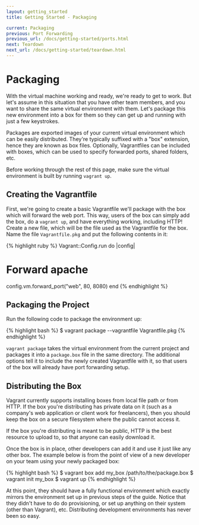 ```yaml
---
layout: getting_started
title: Getting Started - Packaging

current: Packaging
previous: Port Forwarding
previous_url: /docs/getting-started/ports.html
next: Teardown
next_url: /docs/getting-started/teardown.html
---
```

# Packaging

With the virtual machine working and ready, we're ready to get to work.
But let's assume in this situation that you have other team members, and
you want to share the same virtual environment with them. Let's package this
new environment into a box for them so they can get up and running
with just a few keystrokes.

Packages are exported images of your current virtual environment which
can be easily distributed. They're typically suffixed with a "box" extension,
hence they are known as box files. Optionally, Vagrantfiles can be included
with boxes, which can be used to specify forwarded ports, shared folders, etc.

Before working through the rest of this page, make sure the virtual environment
is built by running `vagrant up`.

## Creating the Vagrantfile

First, we're going to create a basic Vagrantfile we'll package with the
box which will forward the web port. This way, users of the box can simply
add the box, do a `vagrant up`, and have everything working, including HTTP!
Create a new file, which will be the file used as the Vagrantfile for the
box. Name the file `Vagrantfile.pkg` and put the following contents in it:

{% highlight ruby %}
Vagrant::Config.run do |config|
  # Forward apache
  config.vm.forward_port("web", 80, 8080)
end
{% endhighlight %}

## Packaging the Project

Run the following code to package the environment up:

{% highlight bash %}
$ vagrant package --vagrantfile Vagrantfile.pkg
{% endhighlight %}

`vagrant package` takes the virtual environment from the current project
and packages it into a `package.box` file in the same directory. The additional
options tell it to include the newly created Vagrantfile with it, so that
users of the box will already have port forwarding setup.

## Distributing the Box

Vagrant currently supports installing boxes from local file path or from
HTTP. If the box you're distributing has private data on it (such as a
company's web application or client work for freelancers), then you should
keep the box on a secure filesystem where the public cannot access it.

If the box you're distributing is meant to be public, HTTP is the best
resource to upload to, so that anyone can easily download it.

Once the box is in place, other developers can add it and use it just
like any other box. The example below is from the point of view of a new
developer on your team using your newly packaged box:

{% highlight bash %}
$ vagrant box add my_box /path/to/the/package.box
$ vagrant init my_box
$ vagrant up
{% endhighlight %}

At this point, they should have a fully functional environment which exactly
mirrors the environment set up in previous steps of the guide. Notice that
they didn't have to do do provisioning, or set up anything on their system
(other than Vagrant), etc. Distributing development environments has never
been so easy.
